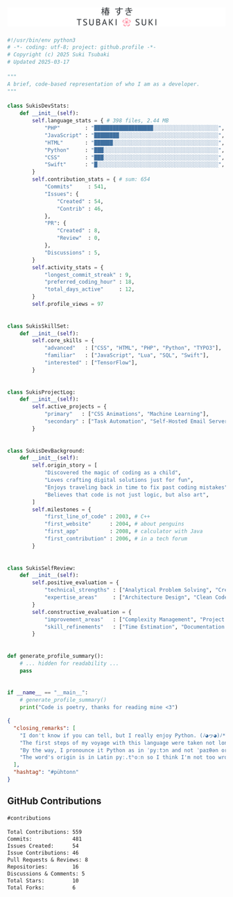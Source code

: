 <a href="https://sukitsubaki.github.io">![Name banner](banner.svg)</a>
----
```python
#!/usr/bin/env python3
# -*- coding: utf-8; project: github.profile -*-
# Copyright (c) 2025 Suki Tsubaki
# Updated 2025-03-17

"""
A brief, code-based representation of who I am as a developer.
"""

class SukisDevStats:
    def __init__(self):
        self.language_stats = { # 398 files, 2.44 MB
            "PHP"        : "███████████████████░░░░░░░░░░░░░░░░░░░░░", # 48.67 %
            "JavaScript" : "████████░░░░░░░░░░░░░░░░░░░░░░░░░░░░░░░░", # 19.78 %
            "HTML"       : "██████░░░░░░░░░░░░░░░░░░░░░░░░░░░░░░░░░░", # 14.75 %
            "Python"     : "███░░░░░░░░░░░░░░░░░░░░░░░░░░░░░░░░░░░░░", #  8.21 %
            "CSS"        : "███░░░░░░░░░░░░░░░░░░░░░░░░░░░░░░░░░░░░░", #  6.38 %
            "Swift"      : "█░░░░░░░░░░░░░░░░░░░░░░░░░░░░░░░░░░░░░░░", #  2.22 %
        }
        self.contribution_stats = { # sum: 654
            "Commits"     : 541,
            "Issues": {
                "Created" : 54,
                "Contrib" : 46,
            },
            "PR": {
                "Created" : 8,
                "Review"  : 0,
            },
            "Discussions" : 5,
        }
        self.activity_stats = {
            "longest_commit_streak" : 9,
            "preferred_coding_hour" : 18,
            "total_days_active"     : 12,
        }
        self.profile_views = 97


class SukisSkillSet:
    def __init__(self):
        self.core_skills = {
            "advanced"   : ["CSS", "HTML", "PHP", "Python", "TYPO3"],
            "familiar"   : ["JavaScript", "Lua", "SQL", "Swift"],
            "interested" : ["TensorFlow"],
        }


class SukisProjectLog:
    def __init__(self):
        self.active_projects = {
            "primary"   : ["CSS Animations", "Machine Learning"],
            "secondary" : ["Task Automation", "Self-Hosted Email Server"],
        }


class SukisDevBackground:
    def __init__(self):
        self.origin_story = [
            "Discovered the magic of coding as a child",
            "Loves crafting digital solutions just for fun",
            "Enjoys traveling back in time to fix past coding mistakes",
            "Believes that code is not just logic, but also art",
        ]
        self.milestones = {
            "first_line_of_code" : 2003, # C++
            "first_website"      : 2004, # about penguins
            "first_app"          : 2008, # calculator with Java
            "first_contribution" : 2006, # in a tech forum
        }


class SukisSelfReview:
    def __init__(self):
        self.positive_evaluation = {
            "technical_strengths" : ["Analytical Problem Solving", "Creative Solutions"],
            "expertise_areas"     : ["Architecture Design", "Clean Code"],
        }
        self.constructive_evaluation = {
            "improvement_areas"   : ["Complexity Management", "Project Scope Control"],
            "skill_refinements"   : ["Time Estimation", "Documentation Consistency"],
        }


def generate_profile_summary():
    # ... hidden for readability ...
    pass


if __name__ == "__main__":
    # generate_profile_summary()
    print("Code is poetry, thanks for reading mine <3")
```

```json
{
  "closing_remarks": [
    "I don't know if you can tell, but I really enjoy Python. (ﾉ◕ヮ◕)ﾉ*:･ﾟ✧",
    "The first steps of my voyage with this language were taken not long ago.",
    "By the way, I pronounce it Python as in ˈpyːtɔn and not ˈpaɪθən or ˈpaɪθɑn.",
    "The word's origin is in Latin pyː.tʰoːn so I think I'm not too wrong with that."
  ],
  "hashtag": "#pühtonn"
}
```

<!-- START_LANGUAGE_STATS_TEXT -->
<!-- END_LANGUAGE_STATS_TEXT -->
<!-- START_CONTRIBUTION_STATS -->
## GitHub Contributions

```
#contributions

Total Contributions: 559
Commits:             481
Issues Created:      54
Issue Contributions: 46
Pull Requests & Reviews: 8
Repositories:        16
Discussions & Comments: 5
Total Stars:         10
Total Forks:         6
```
<!-- END_CONTRIBUTION_STATS -->

<!--
**sukitsubaki/sukitsubaki** is a ✨ _special_ ✨ repository because its `README.md` (this file) appears on your GitHub profile.

Here are some ideas to get you started:

- 🔭 I’m currently working on ...
- 🌱 I’m currently learning ...
- 👯 I’m looking to collaborate on ...
- 🤔 I’m looking for help with ...
- 💬 Ask me about ...
- 📫 How to reach me: ...
- 😄 Pronouns: ...
- ⚡ Fun fact: ...
-->
